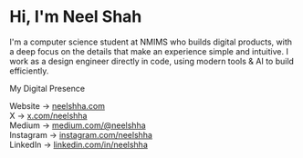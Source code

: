 <h1>Hi, I'm Neel Shah</h1>
<p>I'm a computer science student at NMIMS who builds digital products, with a deep focus on the details that make an experience simple and intuitive. I work as a design engineer directly in code, using modern tools & AI to build efficiently.</p>
<p>My Digital Presence</p>
<ul style="list-style-type: none; padding-left: 0;">
    <li>Website → <a target="_blank" href="https://www.neelshha.com/">neelshha.com</a></li>
    <li>X → <a target="_blank" href="https://x.com/neelshha">x.com/neelshha</a></li>
    <li>Medium → <a target="_blank" href="https://medium.com/@neelshha">medium.com/@neelshha</a></li>
    <li>Instagram → <a target="_blank" href="https://www.instagram.com/neelshha">instagram.com/neelshha</a></li>
    <li>LinkedIn → <a target="_blank" href="https://www.linkedin.com/in/neelshha">linkedin.com/in/neelshha</a></li>
</ul>
